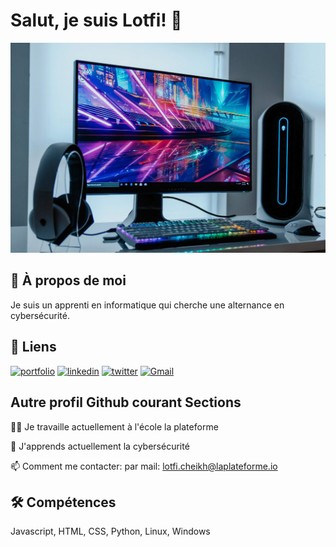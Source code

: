 # Salut, je suis Lotfi! 👋
<img src="https://github.com/lotfi-cheikh/lotfi-cheikh/blob/main/Quelle-resolution-pour-ecran-pc-gamer.jpg" />

## 🚀 À propos de moi
Je suis un apprenti en informatique qui cherche une alternance en cybersécurité.

## 🔗 Liens
[![portfolio](https://img.shields.io/badge/my_portfolio-000?style=for-the-badge&logo=ko-fi&logoColor=white)](https://lotfi-cheikh.github.io/mon-portfolio/portfolio.html )
[![linkedin](https://img.shields.io/badge/linkedin-0A66C2?style=for-the-badge&logo=linkedin&logoColor=white)](https://www.linkedin.com/)
[![twitter](https://img.shields.io/badge/twitter-1DA1F2?style=for-the-badge&logo=twitter&logoColor=white)](https://x.com/lotfickh/)
[![Gmail](https://img.shields.io/badge/Gmail-EA4335?style=for-the-badge&logo=gmail&logoColor=white)](mailto:lotfi.cheikh@laplateforme.io)

## Autre profil Github courant Sections
👩‍💻 Je travaille actuellement à l'école la plateforme

🧠 J'apprends actuellement la cybersécurité

📫 Comment me contacter:
par mail: lotfi.cheikh@laplateforme.io

## 🛠 Compétences
Javascript, HTML, CSS, Python, Linux, Windows
